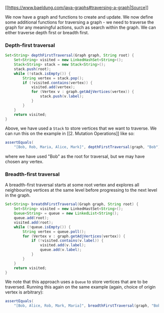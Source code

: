 [[https://www.baeldung.com/java-graphs#traversing-a-graph|Source]]

We now have a graph and functions to create and update. We now define some additional functions for traversing a graph - we need to traverse the graph for any meaningful actions, such as search within the graph. We can either traverse depth first or breadth first.

### Depth-first traversal

```java
Set<String> depthFirstTraversal(Graph graph, String root) {
    Set<String> visited = new LinkedHashSet<String>();
    Stack<String> stack = new Stack<String>();
    stack.push(root);
    while (!stack.isEmpty()) {
        String vertex = stack.pop();
        if (!visited.contains(vertex)) {
            visited.add(vertex);
            for (Vertex v : graph.getAdjVertices(vertex)) {              
                stack.push(v.label);
            }
        }
    }
    return visited;
}
```

Above, we have used a `Stack` to store vertices that we want to traverse. We can run this on the example in [[2. Mutation Operations]] like so:
```java
assertEquals(
	"[Bob, Rob, Maria, Alice, Mark]", depthFirstTraversal(graph, "Bob").toString());
```
where we have used "Bob" as the root for traversal, but we may have chosen any vertex.

### Breadth-first traversal

A breadth-first traversal starts at some root vertex and explores all neighbouring vertices at the same level before progressing to the next level in the graph.
```java
Set<String> breatdhFirstTraversal(Graph graph, String root) {
	Set<String> visited = new LinkedHastSet<String>();
	Queue<String> = queue = new LinkedList<String();
	queue.add(root);
	visited.add(root);
	while (!queue.isEmpty()) {
		String vertex = queue.poll();
		for (Vertex v : graph.getAdjVertices(vertex)) {
			if (!visited.contains(v.label)) {
				visited.add(v.label);
				queue.add(v.label);
			}
		}
	}
	return visited;
}
```
We note that this approach uses a `Queue` to store vertices that are to be traversed. Running this again on the same example (again, choice of origin vertex is arbitrary):
```java
assertEquals(
	"[Bob, Alice, Rob, Mark, Maria]", breadthFirstTraversal(graph, "Bob").toString());

```

